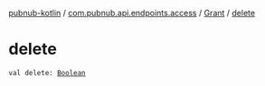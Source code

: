 [pubnub-kotlin](../../index.md) / [com.pubnub.api.endpoints.access](../index.md) / [Grant](index.md) / [delete](./delete.md)

# delete

`val delete: `[`Boolean`](https://kotlinlang.org/api/latest/jvm/stdlib/kotlin/-boolean/index.html)